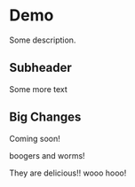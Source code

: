 # Demo

Some description.

## Subheader

Some more text

## Big Changes

Coming soon!

boogers and worms!

They are delicious!!
wooo hooo!
